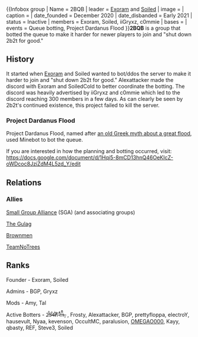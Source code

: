 {{Infobox group
| Name = 2BQB
| leader = [Exoram](https://2b2t.miraheze.org/wiki/Exoram) and [Soiled](https://2b2t.miraheze.org/wiki/Soiled)
| image =
| caption =
| date_founded = December 2020
| date_disbanded = Early 2021
| status = Inactive
| members = Exoram, Soiled, iiGryxz, c0mmie
| bases =
| events = Queue botting, Project Dardanus Flood
}}**2BQB** is a group that botted the queue to make it harder for newer players to join and "shut down 2b2t for good."

## History
It started when [Exoram](https://2b2t.miraheze.org/wiki/Exoram) and Soiled wanted to bot/ddos the server to make it harder to join and "shut down 2b2t for good." Alexattacker made the discord with Exoram and SoiledCold to better coordinate the botting. The discord was heavily advertised by iiGryxz and c0mmie which led to the discord reaching 300 members in a few days. As can clearly be seen by 2b2t's continued existence, this project failed to kill the server.

### Project Dardanus Flood
Project Dardanus Flood, named after [an old Greek myth about a great flood](https://en.wikipedia.org/wiki/Ancient_Greek_flood_myths#Dardanus), used Minebot to bot the queue.

If you are interested in how the planning and botting occurred, visit: https://docs.google.com/document/d/1Hqi5-8mCD13hnQ46OeKIcZ-oWDcoc8JziZdM4L5zd_Y/edit

## Relations
### Allies
[Small Group Alliance](https://2b2t.miraheze.org/wiki/Small_Group_Alliance) (SGA) (and associating groups)

[The Gulag](https://2b2t.miraheze.org/wiki/The_Gulag)

[Brownmen](https://2b2t.miraheze.org/wiki/Brownmen)

[TeamNoTrees](https://2b2t.miraheze.org/wiki/TeamNoTrees)
## Ranks
Founder - Exoram, Soiled

Admins - BGP, Gryxz

Mods - Amy, Tal

Active Botters - 2̵̍̐5̶̒̂4̵͒̇n̸͋͠-̷̂̽m̶̿͊, , Frosty, Alexattacker, BGP, prettyfloppa, electroY, hausevult, Nyaa, kevenson, OccultMC, paralusion, [OMEGAO000](https://2b2t.miraheze.org/wiki/OMEGAO000), Kayy, qbasty, REF, Steve3, Soiled